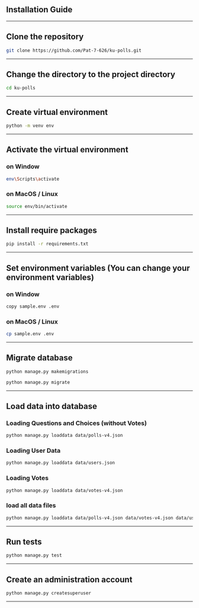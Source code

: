 ## Installation Guide

---

## Clone the repository

```bash
git clone https://github.com/Pat-7-626/ku-polls.git
```

---

## Change the directory to the project directory

```bash
cd ku-polls
```

---

## Create virtual environment

```bash
python -m venv env
```

---

## Activate the virtual environment

### on Window

```bash
env\Scripts\activate
 ```

### on MacOS / Linux

```bash
source env/bin/activate
```

---

## Install require packages

```bash
pip install -r requirements.txt
```

---

## Set environment variables (You can change your environment variables)

### on Window

```bash
copy sample.env .env
 ```

### on MacOS / Linux

```bash
cp sample.env .env
```

---

## Migrate database

```bash
python manage.py makemigrations
```

```bash
python manage.py migrate
```

---

## Load data into database

### Loading Questions and Choices (without Votes)

```bash
python manage.py loaddata data/polls-v4.json
```

### Loading User Data

```bash
python manage.py loaddata data/users.json
```

### Loading Votes

```bash
python manage.py loaddata data/votes-v4.json
```

### load all data files

```bash
python manage.py loaddata data/polls-v4.json data/votes-v4.json data/users.json
```

---

## Run tests

```bash
python manage.py test
```

---

## Create an administration account

```bash
python manage.py createsuperuser
```

___